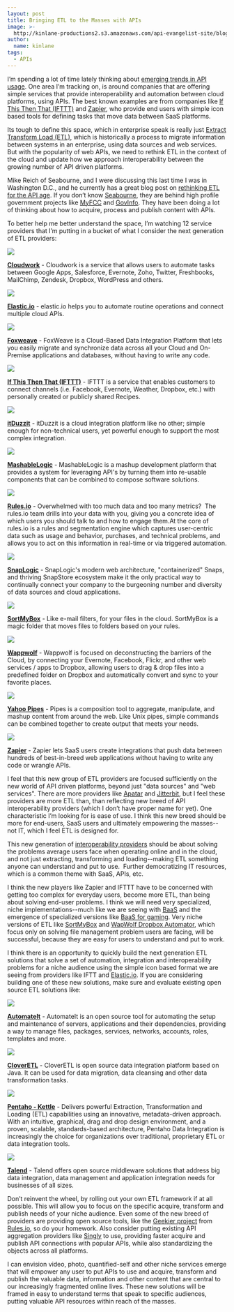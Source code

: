 ```yaml
---
layout: post
title: Bringing ETL to the Masses with APIs
image: >-
  http://kinlane-productions2.s3.amazonaws.com/api-evangelist-site/blog/Tag-Cloud-API-Automation.png
author:
  name: kinlane
tags:
  - APIs
---
```

I’m spending a lot of time lately thinking about [emerging trends in API usage](http://apievangelist.com/trends/ "emerging trends in API usage"). One area I’m tracking on, is around companies that are offering simple services that provide interoperability and automation between cloud platforms, using APIs. The best known examples are from companies like [If This Then That (IFTTT)](http://ifttt.com "IFTTT") and [Zapier](http://zapier.com), who provide end users with simple icon based tools for defining tasks that move data between SaaS platforms.

Its tough to define this space, which in enterprise speak is really just [Extract Transform Load (ETL)](http://en.wikipedia.org/wiki/Extract,_transform,_load), which is historically a process to migrate information between systems in an enterprise, using data sources and web services. But with the popularity of web APIs, we need to rethink ETL in the context of the cloud and update how we approach interoperability between the growing number of API driven platforms.

Mike Reich of Seabourne, and I were discussing this last time I was in Washington D.C., and he currently has a great blog post on [rethinking ETL for the API age](http://seabourneinc.com/2013/02/08/rethinking-etl-for-the-api-age/ "rethinking ETL in the API age"). If you don’t know [Seabourne](http://seabourneinc.com/ "Seabourne"), they are behind high profile government projects like [MyFCC](http://my.fcc.gov/ "MyFCC") and [GovInfo](http://govinfo.io/ "GovInfo"). They have been doing a lot of thinking about how to acquire, process and publish content with APIs.

To better help me better understand the space, I’m watching 12 service providers that I’m putting in a bucket of what I consider the next generation of ETL providers:

![](http://kinlane-productions2.s3.amazonaws.com/api-evangelist-site/serviceproviders/cloudwork-logo.png)

[**Cloudwork**](http://cloudwork.com/ "Cloudwork") - Cloudwork is a service that allows users to automate tasks between Google Apps, Salesforce, Evernote, Zoho, Twitter, Freshbooks, MailChimp, Zendesk, Dropbox, WordPress and others.

![](http://kinlane-productions2.s3.amazonaws.com/api-evangelist-site/serviceproviders/elasticio_logo.png)

[**Elastic.io**](http://elastic.io/ "Elastic.io") - elastic.io helps you to automate routine operations and connect multiple cloud APIs.

![](http://kinlane-productions2.s3.amazonaws.com/api-evangelist-site/serviceproviders/foxweave-logo.png)

[**Foxweave**](http://www.foxweave.com/ "Foxweave") - FoxWeave is a Cloud-Based Data Integration Platform that lets you easily migrate and synchronize data across all your Cloud and On-Premise applications and databases, without having to write any code.

![](http://kinlane-productions2.s3.amazonaws.com/api-evangelist-site/serviceproviders/IFTTT-logo.jpeg)

[**If This Then That (IFTTT)**](https://ifttt.com/ "If This Then That (IFTTT)") - IFTTT is a service that enables customers to connect channels (i.e. Facebook, Evernote, Weather, Dropbox, etc.) with personally created or publicly shared Recipes.

![](http://kinlane-productions2.s3.amazonaws.com/api-evangelist-site/serviceproviders/itduzzit-logo.png)

[**itDuzzit**](http://cloud.itduzzit.com/ "itDuzzit") - itDuzzit is a cloud integration platform like no other; simple enough for non-technical users, yet powerful enough to support the most complex integration.

![](http://kinlane-productions2.s3.amazonaws.com/api-evangelist-site/serviceproviders/mashablelogic-logo.jpeg)

[**MashableLogic**](http://www.mashablelogic.com/ "MashableLogic") - MashableLogic is a mashup development platform that provides a system for leveraging API's by turning them into re-usable components that can be combined to compose software solutions.

![](http://kinlane-productions2.s3.amazonaws.com/api-evangelist-site/serviceproviders/rules-io-logo.jpeg)

[**Rules.io**](https://www.rules.io/ "Rules.io") - Overwhelmed with too much data and too many metrics?  The rules.io team drills into your data with you, giving you a concrete idea of which users you should talk to and how to engage them.At the core of rules.io is a rules and segmentation engine which captures user-centric data such as usage and behavior, purchases, and technical problems, and allows you to act on this information in real-time or via triggered automation.

![](http://kinlane-productions2.s3.amazonaws.com/api-evangelist-site/serviceproviders/snaplogic-logo.png)

[**SnapLogic**](http://www.snaplogic.com/ "SnapLogic") - SnapLogic's modern web architecture, "containerized" Snaps, and thriving SnapStore ecosystem make it the only practical way to continually connect your company to the burgeoning number and diversity of data sources and cloud applications. 

![](http://kinlane-productions2.s3.amazonaws.com/api-evangelist-site/serviceproviders/sortmybox-logo.png)

[**SortMyBox**](http://www.sortmybox.com/ "SortMyBox") - Like e-mail filters, for your files in the cloud. SortMyBox is a magic folder that moves files to folders based on your rules.

![](http://kinlane-productions2.s3.amazonaws.com/api-evangelist-site/serviceproviders/wappwolf-logo.png)

[**Wappwolf**](http://wappwolf.com/dropboxautomator/ "Wappwolf") - Wappwolf is focused on deconstructing the barriers of the Cloud, by connecting your Evernote, Facebook, Flickr, and other web services / apps to Dropbox, allowing users to drag & drop files into a predefined folder on Dropbox and automatically convert and sync to your favorite places.

![](http://kinlane-productions2.s3.amazonaws.com/api-evangelist-site/serviceproviders/yahoo-pipes-logo.jpg)

[**Yahoo Pipes**](http://pipes.yahoo.com/pipes/ "Yahoo Pipes") - Pipes is a composition tool to aggregate, manipulate, and mashup content from around the web. Like Unix pipes, simple commands can be combined together to create output that meets your needs.

![](http://kinlane-productions2.s3.amazonaws.com/api-evangelist-site/serviceproviders/zapier-logo.png)

[**Zapier**](https://zapier.com "Zapier") - Zapier lets SaaS users create integrations that push data between hundreds of best-in-breed web applications without having to write any code or wrangle APIs.

I feel that this new group of ETL providers are focused sufficiently on the new world of API driven platforms, beyond just "data sources" and "web services". There are more providers like [Apatar](http://apatar.com/) and [Jitterbit](http://www.jitterbit.com/Solutions/etl-data-integration), but I feel these providers are more ETL than, than reflecting new breed of API interoperability providers (which I don’t have proper name for yet). One characteristic I’m looking for is ease of use. I think this new breed should be more for end-users, SaaS users and ultimately empowering the masses--not IT, which I feel ETL is designed for.

This new generation of [interoperability providers](http://apievangelist.com/trends/interoperability.php) should be about solving the problems average users face when operating online and in the cloud, and not just extracting, transforming and loading--making ETL something anyone can understand and put to use.  Further democratizing IT resources, which is a common theme with SaaS, APIs, etc.

I think the new players like Zapier and IFTTT have to be concerned with getting too complex for everyday users, become more ETL, than being about solving end-user problems. I think we will need very specialized, niche implementations--much like we are seeing with [BaaS](http://apievangelist.com/trends/baas.php) and the emergence of specialized versions like [BaaS for gaming](http://apievangelist.com/2013/02/01/new-open-source-backend-as-a-services-platform-for-game-developers/). Very niche versions of ETL like [SortMyBox](http://www.sortmybox.com/ "SortMyBox") and [WapWolf Dropbox Automator](http://wappwolf.com/dropboxautomator/), which focus only on solving file management problem users are facing, will be successful, because they are easy for users to understand and put to work.

I think there is an opportunity to quickly build the next generation ETL solutions that solve a set of automation, integration and interoperability problems for a niche audience using the simple icon based format we are seeing from providers like IFTT and [Elastic.io](http://elastic.io/ "Elastic.io"). If you are considering building one of these new solutions, make sure and evaluate existing open source ETL solutions like:

![](http://kinlane-productions2.s3.amazonaws.com/api-evangelist-site/serviceproviders/automateit-logo.png)

[**AutomateIt**](http://automateit.org/ "AutomateIt") - AutomateIt is an open source tool for automating the setup and maintenance of servers, applications and their dependencies, providing a way to manage files, packages, services, networks, accounts, roles, templates and more. 

![](http://kinlane-productions2.s3.amazonaws.com/api-evangelist-site/serviceproviders/cloveretl-logo.png)

[**CloverETL**](http://www.cloveretl.com/ "CloverETL") - CloverETL is open source data integration platform based on Java. It can be used for data migration, data cleansing and other data transformation tasks.

![](http://kinlane-productions2.s3.amazonaws.com/api-evangelist-site/serviceproviders/pentaho-logo.png)

[**Pentaho - Kettle**](http://kettle.pentaho.com/ "Pentaho - Kettle") - Delivers powerful Extraction, Transformation and Loading (ETL) capabilities using an innovative, metadata-driven approach. With an intuitive, graphical, drag and drop design environment, and a proven, scalable, standards-based architecture, Pentaho Data Integration is increasingly the choice for organizations over traditional, proprietary ETL or data integration tools.

![](http://kinlane-productions2.s3.amazonaws.com/api-evangelist-site/serviceproviders/talend-logo.png)

[**Talend**](http://www.talend.com/ "Talend") - Talend offers open source middleware solutions that address big data integration, data management and application integration needs for businesses of all sizes.

Don’t reinvent the wheel, by rolling out your own ETL framework if at all possible. This will allow you to focus on the specific acquire, transform and publish needs of your niche audience. Even some of the new breed of providers are providing open source tools, like the [Geekier project](https://github.com/rulesio/geekier/wiki) from [Rules.io](https://rules.io/), so do your homework. Also consider putting existing API aggregation providers like [Singly](http://singly.com "Singly") to use, providing faster acquire and publish API connections with popular APIs, while also standardizing the objects across all platforms.

I can envision video, photo, quantified-self and other niche services emerge that will empower any user to put APIs to use and acquire, transform and publish the valuable data, information and other content that are central to our increasingly fragmented online lives. These new solutions will be framed in easy to understand terms that speak to specific audiences, putting valuable API resources within reach of the masses.